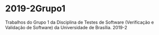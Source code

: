 # 2019-2Grupo1
Trabalhos do Grupo 1 da Disciplina de Testes de Software (Verificação e Validação de Software) da Universidade de Brasília. 2019-2
